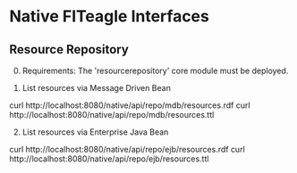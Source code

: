 Native FITeagle Interfaces
==========================

Resource Repository
-------------------

0. Requirements: The 'resourcerepository' core module must be deployed.

1. List resources via Message Driven Bean

  curl http://localhost:8080/native/api/repo/mdb/resources.rdf
  curl http://localhost:8080/native/api/repo/mdb/resources.ttl

2. List resources via Enterprise Java Bean

  curl http://localhost:8080/native/api/repo/ejb/resources.rdf
  curl http://localhost:8080/native/api/repo/ejb/resources.ttl
